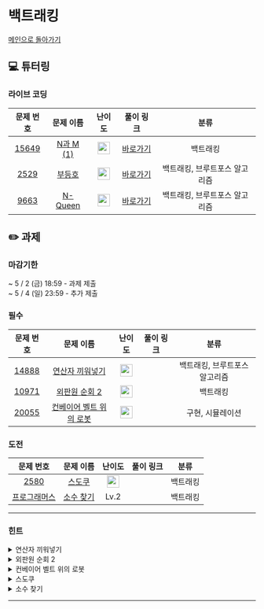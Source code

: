 # 백트래킹
[메인으로 돌아가기](https://github.com/Altu-Bitu-8/Notice)
## 💻 튜터링
### 라이브 코딩
| 문제 번호 | 문제 이름 | 난이도 | 풀이 링크 | 분류 |
| :-: | :-: | :-: | :-: | :-: |
| [15649](https://www.acmicpc.net/problem/15649) | [N과 M (1)](https://www.acmicpc.net/problem/15649) | <img height="25px" width="25px" src="https://static.solved.ac/tier_small/8.svg"/> | [바로가기]() | 백트래킹 |
| [2529](https://www.acmicpc.net/problem/2529) | [부등호](https://www.acmicpc.net/problem/2529) | <img height="25px" width="25px" src="https://static.solved.ac/tier_small/10.svg"/> | [바로가기]() | 백트래킹, 브루트포스 알고리즘 |
| [9663](https://www.acmicpc.net/problem/9663) | [N-Queen](https://www.acmicpc.net/problem/9663) | <img height="25px" width="25px" src="https://static.solved.ac/tier_small/12.svg"/> | [바로가기]() | 백트래킹, 브루트포스 알고리즘 |
## ✏️ 과제
### 마감기한
~ 5 / 2 (금) 18:59 - 과제 제출 </br>
~ 5 / 4 (일) 23:59 - 추가 제출 </br>
### 필수
| 문제 번호 | 문제 이름 | 난이도 | 풀이 링크 | 분류 |
| :-: | :-: | :-: | :-: | :-: |
| [14888](https://www.acmicpc.net/problem/14888) | [연산자 끼워넣기](https://www.acmicpc.net/problem/14888) | <img height="25px" width="25px" src="https://static.solved.ac/tier_small/10.svg"/> |  | 백트래킹, 브루트포스 알고리즘 |
| [10971](https://www.acmicpc.net/problem/10971) | [외판원 순회 2](https://www.acmicpc.net/problem/10971) | <img height="25px" width="25px" src="https://static.solved.ac/tier_small/9.svg"/> |  | 백트래킹 |
| [20055](https://www.acmicpc.net/problem/2477) | [컨베이어 벨트 위의 로봇](https://www.acmicpc.net/problem/2477) | <img height="25px" width="25px" src="https://static.solved.ac/tier_small/11.svg"/> |  | 구현, 시뮬레이션 |
### 도전
| 문제 번호 | 문제 이름 | 난이도 | 풀이 링크 | 분류 |
| :-: | :-: | :-: | :-: | :-: |
| [2580](https://www.acmicpc.net/problem/2580) | [스도쿠](https://www.acmicpc.net/problem/2580) | <img height="25px" width="25px" src="https://static.solved.ac/tier_small/12.svg"/> |  | 백트래킹 |
| [프로그래머스](https://school.programmers.co.kr/learn/courses/30/lessons/42839) | [소수 찾기](https://school.programmers.co.kr/learn/courses/30/lessons/42839) | Lv.2 |  | 백트래킹 |
---
### 힌트
<details><summary>연산자 끼워넣기</summary><div markdown="1">&nbsp;&nbsp;&nbsp;&nbsp;이 문제에서 필요한 체크 배열은 무엇일까요? 문제에 주어진 조건을 살펴보아요.</div></details>
<details><summary>외판원 순회 2</summary><div markdown="1">&nbsp;&nbsp;&nbsp;&nbsp;일단 방문할 수 있는 도시를 차례차례 방문해볼까요? 출발 도시로 다시 돌아왔다면 가는 길을 알게 된 거네요! 어느 곳에서 출발해도 똑같겠어요.</div></details>
<details><summary>컨베이어 벨트 위의 로봇</summary><div markdown="1">&nbsp;&nbsp;&nbsp;&nbsp;회전에 적합한 자료구조를 사용해볼까요? 로봇이 내리는 위치에 도달하면 반드시 내린다는 것을 잊지 마세요!</div></details>
<details><summary>스도쿠</summary><div markdown="1">&nbsp;&nbsp;&nbsp;&nbsp;행, 열, 칸(3*3) 모두 고려해야 해요. 특정 행, 열, 칸에 특정 숫자가 존재하는지 반복문을 쓰지 않고 한 번에 확인할 수 있는 방법은 없을까요?</div></details>
<details><summary>소수 찾기</summary><div markdown="1">&nbsp;&nbsp;&nbsp;&nbsp;모든 조각을 다 사용해야 할 필요가 없어요! 현재 숫자 길이에 상관 없이 답의 후보가 될 수 있습니다.</div></details>

---